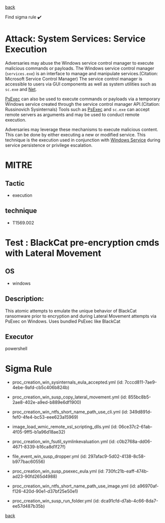 
[back](../index.md)

Find sigma rule :heavy_check_mark: 

# Attack: System Services: Service Execution 

Adversaries may abuse the Windows service control manager to execute malicious commands or payloads. The Windows service control manager (<code>services.exe</code>) is an interface to manage and manipulate services.(Citation: Microsoft Service Control Manager) The service control manager is accessible to users via GUI components as well as system utilities such as <code>sc.exe</code> and [Net](https://attack.mitre.org/software/S0039).

[PsExec](https://attack.mitre.org/software/S0029) can also be used to execute commands or payloads via a temporary Windows service created through the service control manager API.(Citation: Russinovich Sysinternals) Tools such as [PsExec](https://attack.mitre.org/software/S0029) and <code>sc.exe</code> can accept remote servers as arguments and may be used to conduct remote execution.

Adversaries may leverage these mechanisms to execute malicious content. This can be done by either executing a new or modified service. This technique is the execution used in conjunction with [Windows Service](https://attack.mitre.org/techniques/T1543/003) during service persistence or privilege escalation.

# MITRE
## Tactic
  - execution


## technique
  - T1569.002


# Test : BlackCat pre-encryption cmds with Lateral Movement
## OS
  - windows


## Description:
This atomic attempts to emulate the unique behavior of BlackCat ransomware prior to encryption and during Lateral Movement attempts via PsExec on Windows. Uses bundled PsExec like BlackCat

## Executor
powershell

# Sigma Rule
 - proc_creation_win_sysinternals_eula_accepted.yml (id: 7cccd811-7ae9-4ebe-9afd-cb5c406b824b)

 - proc_creation_win_susp_copy_lateral_movement.yml (id: 855bc8b5-2ae8-402e-a9ed-b889e6df1900)

 - proc_creation_win_ntfs_short_name_path_use_cli.yml (id: 349d891d-fef0-4fe4-bc53-eee623a15969)

 - image_load_wmic_remote_xsl_scripting_dlls.yml (id: 06ce37c2-61ab-4f05-9ff5-b1a96d18ae32)

 - proc_creation_win_fsutil_symlinkevaluation.yml (id: c0b2768a-dd06-4671-8339-b16ca8d1f27f)

 - file_event_win_susp_dropper.yml (id: 297afac9-5d02-4138-8c58-b977bac60556)

 - proc_creation_win_susp_psexec_eula.yml (id: 730fc21b-eaff-474b-ad23-90fd265d4988)

 - proc_creation_win_ntfs_short_name_path_use_image.yml (id: a96970af-f126-420d-90e1-d37bf25e50e1)

 - proc_creation_win_susp_run_folder.yml (id: dca91cfd-d7ab-4c66-8da7-ee57d487b35b)



[back](../index.md)
